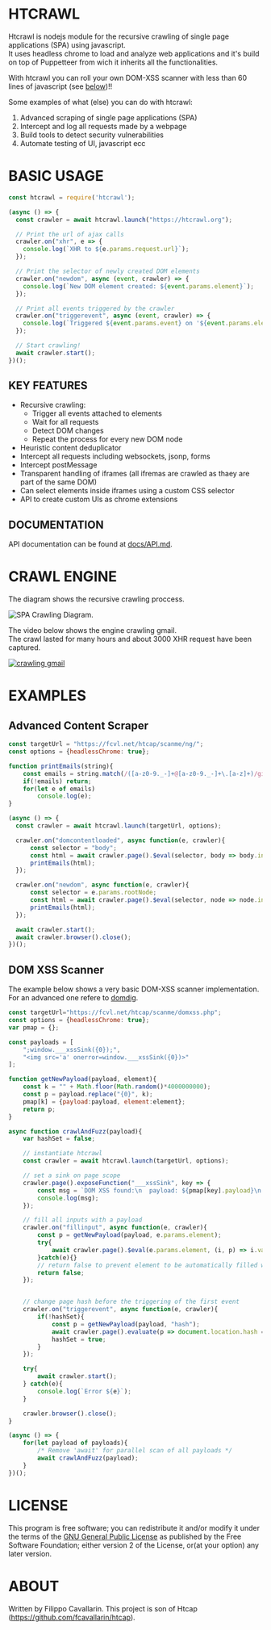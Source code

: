 # HTCRAWL

Htcrawl is nodejs module for the recursive crawling of single page applications (SPA) using javascript.  
It uses headless chrome to load and analyze web applications and it's build on top of Puppetteer from wich it inherits all the functionalities.

With htcrawl you can roll your own DOM-XSS scanner with less than 60 lines of javascript (see [below](#dom-xss-scanner))!!

Some examples of what (else) you can do with htcrawl:

1. Advanced scraping of single page applications (SPA)
2. Intercept and log all requests made by a webpage
3. Build tools to detect security vulnerabilities
4. Automate testing of UI, javascript ecc


# BASIC USAGE

```javascript
const htcrawl = require('htcrawl');

(async () => {
  const crawler = await htcrawl.launch("https://htcrawl.org");

  // Print the url of ajax calls
  crawler.on("xhr", e => {
    console.log(`XHR to ${e.params.request.url}`);
  });

  // Print the selector of newly created DOM elements
  crawler.on("newdom", async (event, crawler) => {
    console.log(`New DOM element created: ${event.params.element}`);
  });

  // Print all events triggered by the crawler
  crawler.on("triggerevent", async (event, crawler) => {
    console.log(`Triggered ${event.params.event} on '${event.params.element}'`);
  });

  // Start crawling!
  await crawler.start();
})();
```

## KEY FEATURES

- Recursive crawling:
    - Trigger all events attached to elements
    - Wait for all requests
    - Detect DOM changes
    - Repeat the process for every new DOM node
- Heuristic content deduplicator
- Intercept all requests including websockets, jsonp, forms
- Intercept postMessage
- Transparent handling of iframes (all ifremas are crawled as thaey are part of the same DOM)
- Can select elements inside iframes using a custom CSS selector
- API to create custom UIs as chrome extensions

## DOCUMENTATION

API documentation can be found at [docs/API.md](docs/API.md).


# CRAWL ENGINE
The diagram shows the recursive crawling proccess.  

![SPA Crawling Diagram](https://htcrawl.org/img/htcap-flowchart.png). 

The video below shows the engine crawling gmail.  
The crawl lasted for many hours and about 3000 XHR request have been captured.

[![crawling gmail](https://fcvl.net/htcap/img/htcap-gmail-video.png)](https://www.youtube.com/watch?v=5FLmWjKE2JI "HTCAP Crawling Gmail")


# EXAMPLES
## Advanced Content Scraper

```js
const targetUrl = "https://fcvl.net/htcap/scanme/ng/";
const options = {headlessChrome: true};

function printEmails(string){
    const emails = string.match(/([a-z0-9._-]+@[a-z0-9._-]+\.[a-z]+)/gi);
    if(!emails) return;
    for(let e of emails)
        console.log(e);
}

(async () => {
  const crawler = await htcrawl.launch(targetUrl, options);

  crawler.on("domcontentloaded", async function(e, crawler){
      const selector = "body";
      const html = await crawler.page().$eval(selector, body => body.innerText);
      printEmails(html);
  });

  crawler.on("newdom", async function(e, crawler){
      const selector = e.params.rootNode;
      const html = await crawler.page().$eval(selector, node => node.innerText);
      printEmails(html);
  });

  await crawler.start();
  await crawler.browser().close();
})();
```

## DOM XSS Scanner
The example below shows a very basic DOM-XSS scanner implementation. For an advanced one refere to [domdig](https://github.com/fcavallarin/domdig).

```js
const targetUrl="https://fcvl.net/htcap/scanme/domxss.php";
const options = {headlessChrome: true};
var pmap = {};

const payloads = [
    ";window.___xssSink({0});",
    "<img src='a' onerror=window.___xssSink({0})>"
];

function getNewPayload(payload, element){
    const k = "" + Math.floor(Math.random()*4000000000);
    const p = payload.replace("{0}", k);
    pmap[k] = {payload:payload, element:element};
    return p;
}

async function crawlAndFuzz(payload){
    var hashSet = false;

    // instantiate htcrawl
    const crawler = await htcrawl.launch(targetUrl, options);

    // set a sink on page scope
    crawler.page().exposeFunction("___xssSink", key => {
        const msg = `DOM XSS found:\n  payload: ${pmap[key].payload}\n  element: ${pmap[key].element}`
        console.log(msg);
    });

    // fill all inputs with a payload
    crawler.on("fillinput", async function(e, crawler){
        const p = getNewPayload(payload, e.params.element);
        try{
            await crawler.page().$eval(e.params.element, (i, p) => i.value = p, p);
        }catch(e){}
        // return false to prevent element to be automatically filled with a random value
        return false;
    });


    // change page hash before the triggering of the first event
    crawler.on("triggerevent", async function(e, crawler){
        if(!hashSet){
            const p = getNewPayload(payload, "hash");
            await crawler.page().evaluate(p => document.location.hash = p, p);
            hashSet = true;
        }
    });

    try{
        await crawler.start();
    } catch(e){
        console.log(`Error ${e}`);
    }

    crawler.browser().close();
}

(async () => {
    for(let payload of payloads){
        /* Remove 'await' for parallel scan of all payloads */
        await crawlAndFuzz(payload);
    }
})();
```


# LICENSE

This program is free software; you can redistribute it and/or modify it under the terms of the [GNU General Public License](https://www.gnu.org/licenses/gpl-2.0.html) as published by the Free Software Foundation; either version 2 of the License, or(at your option) any later version.


# ABOUT

Written by Filippo Cavallarin. This project is son of Htcap (https://github.com/fcavallarin/htcap).